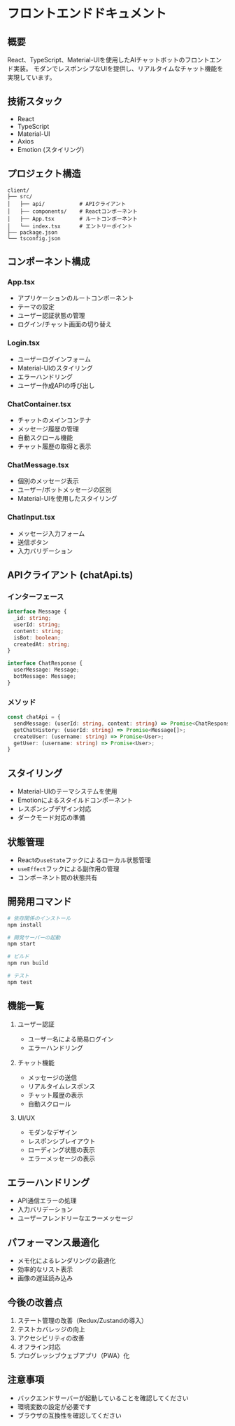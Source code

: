 # フロントエンドドキュメント

## 概要
React、TypeScript、Material-UIを使用したAIチャットボットのフロントエンド実装。
モダンでレスポンシブなUIを提供し、リアルタイムなチャット機能を実現しています。

## 技術スタック
- React
- TypeScript
- Material-UI
- Axios
- Emotion (スタイリング)

## プロジェクト構造
```
client/
├── src/
│   ├── api/           # APIクライアント
│   ├── components/    # Reactコンポーネント
│   ├── App.tsx        # ルートコンポーネント
│   └── index.tsx      # エントリーポイント
├── package.json
└── tsconfig.json
```

## コンポーネント構成

### App.tsx
- アプリケーションのルートコンポーネント
- テーマの設定
- ユーザー認証状態の管理
- ログイン/チャット画面の切り替え

### Login.tsx
- ユーザーログインフォーム
- Material-UIのスタイリング
- エラーハンドリング
- ユーザー作成APIの呼び出し

### ChatContainer.tsx
- チャットのメインコンテナ
- メッセージ履歴の管理
- 自動スクロール機能
- チャット履歴の取得と表示

### ChatMessage.tsx
- 個別のメッセージ表示
- ユーザー/ボットメッセージの区別
- Material-UIを使用したスタイリング

### ChatInput.tsx
- メッセージ入力フォーム
- 送信ボタン
- 入力バリデーション

## APIクライアント (chatApi.ts)

### インターフェース
```typescript
interface Message {
  _id: string;
  userId: string;
  content: string;
  isBot: boolean;
  createdAt: string;
}

interface ChatResponse {
  userMessage: Message;
  botMessage: Message;
}
```

### メソッド
```typescript
const chatApi = {
  sendMessage: (userId: string, content: string) => Promise<ChatResponse>;
  getChatHistory: (userId: string) => Promise<Message[]>;
  createUser: (username: string) => Promise<User>;
  getUser: (username: string) => Promise<User>;
}
```

## スタイリング
- Material-UIのテーマシステムを使用
- Emotionによるスタイルドコンポーネント
- レスポンシブデザイン対応
- ダークモード対応の準備

## 状態管理
- Reactの`useState`フックによるローカル状態管理
- `useEffect`フックによる副作用の管理
- コンポーネント間の状態共有

## 開発用コマンド
```bash
# 依存関係のインストール
npm install

# 開発サーバーの起動
npm start

# ビルド
npm run build

# テスト
npm test
```

## 機能一覧
1. ユーザー認証
   - ユーザー名による簡易ログイン
   - エラーハンドリング

2. チャット機能
   - メッセージの送信
   - リアルタイムレスポンス
   - チャット履歴の表示
   - 自動スクロール

3. UI/UX
   - モダンなデザイン
   - レスポンシブレイアウト
   - ローディング状態の表示
   - エラーメッセージの表示

## エラーハンドリング
- API通信エラーの処理
- 入力バリデーション
- ユーザーフレンドリーなエラーメッセージ

## パフォーマンス最適化
- メモ化によるレンダリングの最適化
- 効率的なリスト表示
- 画像の遅延読み込み

## 今後の改善点
1. ステート管理の改善（Redux/Zustandの導入）
2. テストカバレッジの向上
3. アクセシビリティの改善
4. オフライン対応
5. プログレッシブウェブアプリ（PWA）化

## 注意事項
- バックエンドサーバーが起動していることを確認してください
- 環境変数の設定が必要です
- ブラウザの互換性を確認してください 